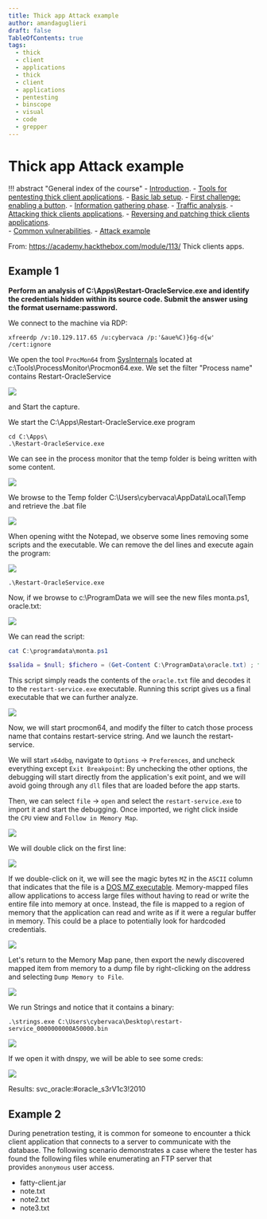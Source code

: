 ```yaml
---
title: Thick app Attack example
author: amandaguglieri
draft: false
TableOfContents: true
tags:
  - thick
  - client
  - applications
  - thick
  - client
  - applications
  - pentesting
  - binscope
  - visual
  - code
  - grepper
---
```

# Thick app Attack example

!!! abstract "General index of the course"
    - [Introduction](../thick-applications/index.md).
    - [Tools for pentesting thick client applications](tools-for-thick-apps.md).
    - [Basic lab setup](tca-basic-lab-setup.md).
    - [First challenge: enabling a button](tca-first-challenge.md).
    - [Information gathering phase](tca-information-gathering-phase.md).
    - [Traffic analysis](tca-traffic-analysis.md).
    - [Attacking thick clients applications](tca-attacking-thick-clients-applications.md).
    - [Reversing and patching thick clients applications](tca-reversing-and-patching.md).    
    - [Common vulnerabilities](tca-common-vulnerabilities.md).
    - [Attack example](tca-attack-example.md)


From: https://academy.hackthebox.com/module/113/
Thick clients apps.

## Example 1

**Perform an analysis of C:\Apps\Restart-OracleService.exe and identify the credentials hidden within its source code. Submit the answer using the format username:password.**

We connect to the machine via RDP:

```
xfreerdp /v:10.129.117.65 /u:cybervaca /p:'&aue%C)}6g-d{w' /cert:ignore
```

We open the tool `ProcMon64` from [SysInternals](https://learn.microsoft.com/en-gb/sysinternals/downloads/procmon) located at c:\Tools\ProcessMonitor\Procmon64.exe. We set the filter "Process name" contains Restart-OracleService

![](../img/thick_00.png)

and Start the capture.


We start the C:\Apps\Restart-OracleService.exe program

```
cd C:\Apps\
.\Restart-OracleService.exe 
```

We can see in the process monitor that the temp folder is being written with some content. 

![](../img/thick_01.png)

We browse to the Temp folder C:\Users\cybervaca\AppData\Local\Temp and retrieve the .bat file

![](../img/thick_02.png)

When opening witht the Notepad, we observe some lines removing some scripts and the executable. We can remove the del lines and execute again the program:

![](../img/thick_03.png)

```
.\Restart-OracleService.exe 
```

Now, if we browse to c:\ProgramData we will see the new files monta.ps1, oracle.txt:

![](../img/thick_04.png)

We can read the script:

```powershell
cat C:\programdata\monta.ps1
```

```powershell
$salida = $null; $fichero = (Get-Content C:\ProgramData\oracle.txt) ; foreach ($linea in $fichero) {$salida += $linea }; $salida = $salida.Replace(" ",""); [System.IO.File]::WriteAllBytes("c:\programdata\restart-service.exe", [System.Convert]::FromBase64String($salida))
```

This script simply reads the contents of the `oracle.txt` file and decodes it to the `restart-service.exe` executable. Running this script gives us a final executable that we can further analyze.

![](../img/thick_05.png)

Now, we will start procmon64, and modify the filter to catch those process name that contains restart-service string. And we launch the restart-service.

We will  start `x64dbg`, navigate to `Options` -> `Preferences`, and uncheck everything except `Exit Breakpoint`: By unchecking the other options, the debugging will start directly from the application's exit point, and we will avoid going through any `dll` files that are loaded before the app starts.

Then, we can select `file` -> `open` and select the `restart-service.exe` to import it and start the debugging. Once imported, we right click inside the `CPU` view and `Follow in Memory Map`.

![](../img/thick_06.png)

We will double click on the first line:

![](../img/thick_07.png)

If we double-click on it, we will see the magic bytes `MZ` in the `ASCII` column that indicates that the file is a [DOS MZ executable](https://en.wikipedia.org/wiki/DOS_MZ_executable). Memory-mapped files allow applications to access large files without having to read or write the entire file into memory at once. Instead, the file is mapped to a region of memory that the application can read and write as if it were a regular buffer in memory. This could be a place to potentially look for hardcoded credentials.

![](../img/thick_08.png)

Let's return to the Memory Map pane, then export the newly discovered mapped item from memory to a dump file by right-clicking on the address and selecting `Dump Memory to File`.

![](../img/thick_09.png)

We run Strings and notice that it  contains a binary:

```
.\strings.exe C:\Users\cybervaca\Desktop\restart-service_0000000000A50000.bin
```

![](../img/thick_10.png)

If we open it with dnspy, we will be able to see some creds:

![](../img/thick_11.png)

Results: svc_oracle:#oracle_s3rV1c3!2010

## Example 2

During penetration testing, it is common for someone to encounter a thick client application that connects to a server to communicate with the database. The following scenario demonstrates a case where the tester has found the following files while enumerating an FTP server that provides `anonymous` user access.

- fatty-client.jar
- note.txt
- note2.txt
- note3.txt